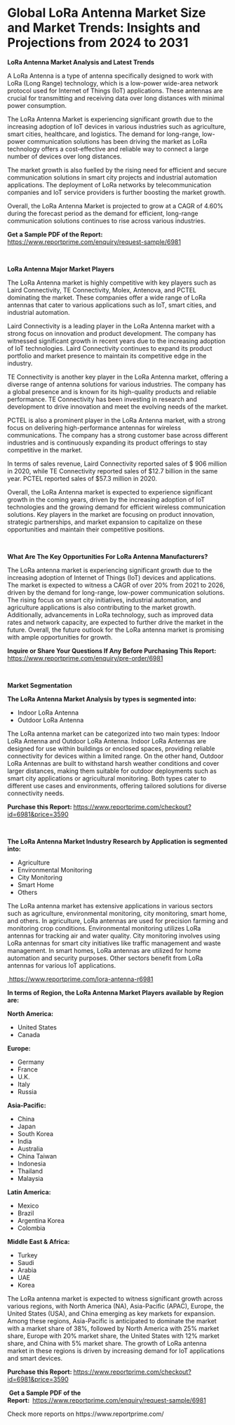 <p><h1>Global LoRa Antenna Market Size and Market Trends: Insights and Projections from 2024 to 2031</h1></p><p><strong>LoRa Antenna Market Analysis and Latest Trends</strong></p>
<p><p>A LoRa Antenna is a type of antenna specifically designed to work with LoRa (Long Range) technology, which is a low-power wide-area network protocol used for Internet of Things (IoT) applications. These antennas are crucial for transmitting and receiving data over long distances with minimal power consumption.</p><p>The LoRa Antenna Market is experiencing significant growth due to the increasing adoption of IoT devices in various industries such as agriculture, smart cities, healthcare, and logistics. The demand for long-range, low-power communication solutions has been driving the market as LoRa technology offers a cost-effective and reliable way to connect a large number of devices over long distances.</p><p>The market growth is also fuelled by the rising need for efficient and secure communication solutions in smart city projects and industrial automation applications. The deployment of LoRa networks by telecommunication companies and IoT service providers is further boosting the market growth.</p><p>Overall, the LoRa Antenna Market is projected to grow at a CAGR of 4.60% during the forecast period as the demand for efficient, long-range communication solutions continues to rise across various industries.</p></p>
<p><strong>Get a Sample PDF of the Report:&nbsp;</strong> <a href="https://www.reportprime.com/enquiry/request-sample/6981">https://www.reportprime.com/enquiry/request-sample/6981</a></p>
<p>&nbsp;</p>
<p><strong>LoRa Antenna Major Market Players</strong></p>
<p><p>The LoRa Antenna market is highly competitive with key players such as Laird Connectivity, TE Connectivity, Molex, Antenova, and PCTEL dominating the market. These companies offer a wide range of LoRa antennas that cater to various applications such as IoT, smart cities, and industrial automation.</p><p>Laird Connectivity is a leading player in the LoRa Antenna market with a strong focus on innovation and product development. The company has witnessed significant growth in recent years due to the increasing adoption of IoT technologies. Laird Connectivity continues to expand its product portfolio and market presence to maintain its competitive edge in the industry.</p><p>TE Connectivity is another key player in the LoRa Antenna market, offering a diverse range of antenna solutions for various industries. The company has a global presence and is known for its high-quality products and reliable performance. TE Connectivity has been investing in research and development to drive innovation and meet the evolving needs of the market.</p><p>PCTEL is also a prominent player in the LoRa Antenna market, with a strong focus on delivering high-performance antennas for wireless communications. The company has a strong customer base across different industries and is continuously expanding its product offerings to stay competitive in the market.</p><p>In terms of sales revenue, Laird Connectivity reported sales of $ 906 million in 2020, while TE Connectivity reported sales of $12.7 billion in the same year. PCTEL reported sales of $57.3 million in 2020.</p><p>Overall, the LoRa Antenna market is expected to experience significant growth in the coming years, driven by the increasing adoption of IoT technologies and the growing demand for efficient wireless communication solutions. Key players in the market are focusing on product innovation, strategic partnerships, and market expansion to capitalize on these opportunities and maintain their competitive positions.</p></p>
<p>&nbsp;</p>
<p><strong>What Are The Key Opportunities For LoRa Antenna Manufacturers?</strong></p>
<p><p>The LoRa antenna market is experiencing significant growth due to the increasing adoption of Internet of Things (IoT) devices and applications. The market is expected to witness a CAGR of over 20% from 2021 to 2026, driven by the demand for long-range, low-power communication solutions. The rising focus on smart city initiatives, industrial automation, and agriculture applications is also contributing to the market growth. Additionally, advancements in LoRa technology, such as improved data rates and network capacity, are expected to further drive the market in the future. Overall, the future outlook for the LoRa antenna market is promising with ample opportunities for growth.</p></p>
<p><strong>Inquire or Share Your Questions If Any Before Purchasing This Report:</strong> <a href="https://www.reportprime.com/enquiry/pre-order/6981">https://www.reportprime.com/enquiry/pre-order/6981</a></p>
<p>&nbsp;</p>
<p><strong>Market Segmentation</strong></p>
<p><strong>The LoRa Antenna Market Analysis by types is segmented into:</strong></p>
<p><ul><li>Indoor LoRa Antenna</li><li>Outdoor LoRa Antenna</li></ul></p>
<p><p>The LoRa antenna market can be categorized into two main types: Indoor LoRa Antenna and Outdoor LoRa Antenna. Indoor LoRa Antennas are designed for use within buildings or enclosed spaces, providing reliable connectivity for devices within a limited range. On the other hand, Outdoor LoRa Antennas are built to withstand harsh weather conditions and cover larger distances, making them suitable for outdoor deployments such as smart city applications or agricultural monitoring. Both types cater to different use cases and environments, offering tailored solutions for diverse connectivity needs.</p></p>
<p><strong>Purchase this Report:&nbsp;</strong><a href="https://www.reportprime.com/checkout?id=6981&price=3590">https://www.reportprime.com/checkout?id=6981&price=3590</a></p>
<p>&nbsp;</p>
<p><strong>The LoRa Antenna Market Industry Research by Application is segmented into:</strong></p>
<p><ul><li>Agriculture</li><li>Environmental Monitoring</li><li>City Monitoring</li><li>Smart Home</li><li>Others</li></ul></p>
<p><p>The LoRa antenna market has extensive applications in various sectors such as agriculture, environmental monitoring, city monitoring, smart home, and others. In agriculture, LoRa antennas are used for precision farming and monitoring crop conditions. Environmental monitoring utilizes LoRa antennas for tracking air and water quality. City monitoring involves using LoRa antennas for smart city initiatives like traffic management and waste management. In smart homes, LoRa antennas are utilized for home automation and security purposes. Other sectors benefit from LoRa antennas for various IoT applications.</p></p>
<p><a href="https://www.reportprime.com/lora-antenna-r6981">&nbsp;https://www.reportprime.com/lora-antenna-r6981</a></p>
<p><strong>In terms of Region, the LoRa Antenna Market Players available by Region are:</strong></p>
<p>
    <p> <strong> North America: </strong>
        <ul>
            <li>United States</li>
            <li>Canada</li>
        </ul>
        </p> 
    <p> <strong> Europe: </strong>
        <ul>
            <li>Germany</li>
            <li>France</li>
            <li>U.K.</li>
            <li>Italy</li>
            <li>Russia</li>
        </ul>
        </p> 
    <p> <strong> Asia-Pacific: </strong>
        <ul>
            <li>China</li>
            <li>Japan</li>
            <li>South Korea</li>
            <li>India</li>
            <li>Australia</li>
            <li>China Taiwan</li>
            <li>Indonesia</li>
            <li>Thailand</li>
            <li>Malaysia</li>
        </ul>
        </p> 
    <p> <strong> Latin America: </strong>
        <ul>
            <li>Mexico</li>
            <li>Brazil</li>
            <li>Argentina Korea</li>
            <li>Colombia</li>
        </ul>
        </p> 
    <p> <strong> Middle East & Africa: </strong>
        <ul>
            <li>Turkey</li>
            <li>Saudi</li>
            <li>Arabia</li>
            <li>UAE</li>
            <li>Korea</li>
        </ul>
    </p>
    </p>
<p><p>The LoRa antenna market is expected to witness significant growth across various regions, with North America (NA), Asia-Pacific (APAC), Europe, the United States (USA), and China emerging as key markets for expansion. Among these regions, Asia-Pacific is anticipated to dominate the market with a market share of 38%, followed by North America with 25% market share, Europe with 20% market share, the United States with 12% market share, and China with 5% market share. The growth of LoRa antenna market in these regions is driven by increasing demand for IoT applications and smart devices.</p></p>
<p><strong>Purchase this Report: </strong><a href="https://www.reportprime.com/checkout?id=6981&price=3590">https://www.reportprime.com/checkout?id=6981&price=3590</a></p>
<p>&nbsp;<strong>Get a Sample PDF of the Report:&nbsp;&nbsp;</strong><a href="https://www.reportprime.com/enquiry/request-sample/6981">https://www.reportprime.com/enquiry/request-sample/6981</a></p>
<p><strong></strong></p>
<p>Check more reports on https://www.reportprime.com/</p>